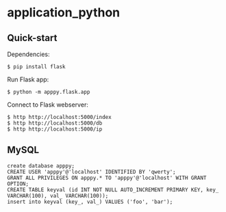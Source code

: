 # application_python

## Quick-start

Dependencies:

```
$ pip install flask
```

Run Flask app:

```
$ python -m apppy.flask.app
```

Connect to Flask webserver:

```
$ http http://localhost:5000/index
$ http http://localhost:5000/db
$ http http://localhost:5000/ip
```

## MySQL

```
create database apppy;
CREATE USER 'apppy'@'localhost' IDENTIFIED BY 'qwerty';
GRANT ALL PRIVILEGES ON apppy.* TO 'apppy'@'localhost' WITH GRANT OPTION;
CREATE TABLE keyval (id INT NOT NULL AUTO_INCREMENT PRIMARY KEY, key_ VARCHAR(100), val_ VARCHAR(100));
insert into keyval (key_, val_) VALUES ('foo', 'bar');
```

